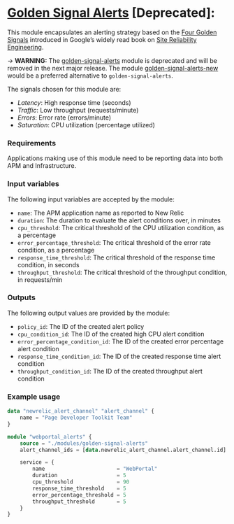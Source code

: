 # [Golden Signal Alerts](modules/golden-signal-alerts) [Deprecated]:
This module encapsulates an alerting strategy based on the [Four Golden Signals](https://landing.google.com/sre/sre-book/chapters/monitoring-distributed-systems/#xref_monitoring_golden-signals) introduced in Google’s widely read book on [Site Reliability Engineering](https://landing.google.com/sre/sre-book/toc/index.html).

-> **WARNING:** The [golden-signal-alerts](modules/golden-signal-alerts) module is deprecated and will be removed in the next major release. The module [golden-signal-alerts-new](modules/golden-signal-alerts-new) would be a preferred alternative to `golden-signal-alerts`.

The signals chosen for this module are:

* *Latency*: High response time (seconds)
* *Traffic*: Low throughput (requests/minute)
* *Errors*: Error rate (errors/minute)
* *Saturation*: CPU utilization (percentage utilized)

### Requirements
Applications making use of this module need to be reporting data into both APM and Infrastructure.

### Input variables
The following input variables are accepted by the module:

* `name`: The APM application name as reported to New Relic
* `duration`: The duration to evaluate the alert conditions over, in minutes
* `cpu_threshold`: The critical threshold of the CPU utilization condition, as a percentage
* `error_percentage_threshold`: The critical threshold of the error rate condition, as a percentage
* `response_time_threshold`: The critical threshold of the response time condition, in seconds
* `throughput_threshold`: The critical threshold of the throughput condition, in requests/min

### Outputs
The following output values are provided by the module:

* `policy_id`: The ID of the created alert policy
* `cpu_condition_id`: The ID of the created high CPU alert condition
* `error_percentage_condition_id`: The ID of the created error percentage alert condition
* `response_time_condition_id`: The ID of the created response time alert condition
* `throughput_condition_id`: The ID of the created throughput alert condition


### Example usage
```terraform
data "newrelic_alert_channel" "alert_channel" {
	name = "Page Developer Toolkit Team"
}

module "webportal_alerts" {
	source = "./modules/golden-signal-alerts"
	alert_channel_ids = [data.newrelic_alert_channel.alert_channel.id]

	service = {
		name                       = "WebPortal"
		duration                   = 5
		cpu_threshold              = 90
		response_time_threshold    = 5
		error_percentage_threshold = 5
		throughput_threshold       = 5
	}
}
```
